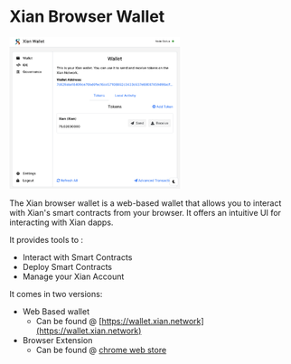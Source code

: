 # Xian Browser Wallet

<img src="./browser-wallet.png" height="60%" width="60%"/>

The Xian browser wallet is a web-based wallet that allows you to interact with Xian's smart contracts from your browser. It offers an intuitive UI for interacting with Xian dapps.

It provides tools to : 
- Interact with Smart Contracts
- Deploy Smart Contracts
- Manage your Xian Account

It comes in two versions:

- Web Based wallet
    - Can be found @ [https://wallet.xian.network](https://wallet.xian.network)
- Browser Extension
    - Can be found @ [chrome web store](https://chromewebstore.google.com/detail/xian-wallet/kcimjjhplbcgkcnanijkolfillgfanlc)

